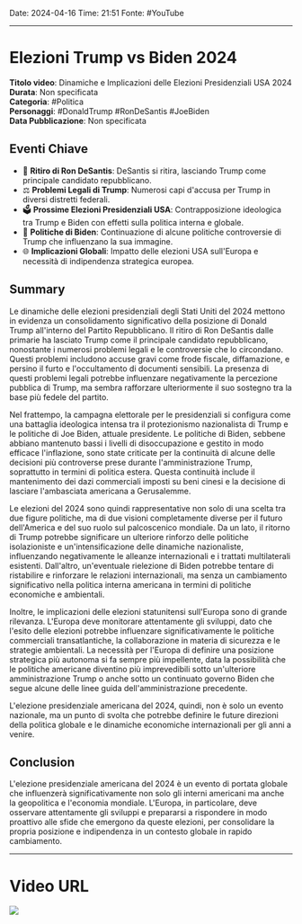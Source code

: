 Date: 2024-04-16
Time: 21:51
Fonte: #YouTube 

---
# Elezioni Trump vs Biden 2024
**Titolo video**: Dinamiche e Implicazioni delle Elezioni Presidenziali USA 2024  
**Durata**: Non specificata  
**Categoria**: #Politica  
**Personaggi**: #DonaldTrump #RonDeSantis #JoeBiden  
**Data Pubblicazione**: Non specificata  

## Eventi Chiave

- 🚪 **Ritiro di Ron DeSantis**: DeSantis si ritira, lasciando Trump come principale candidato repubblicano.
- ⚖️ **Problemi Legali di Trump**: Numerosi capi d'accusa per Trump in diversi distretti federali.
- 🗳️ **Prossime Elezioni Presidenziali USA**: Contrapposizione ideologica tra Trump e Biden con effetti sulla politica interna e globale.
- 📜 **Politiche di Biden**: Continuazione di alcune politiche controversie di Trump che influenzano la sua immagine.
- 🌐 **Implicazioni Globali**: Impatto delle elezioni USA sull'Europa e necessità di indipendenza strategica europea.

## Summary

Le dinamiche delle elezioni presidenziali degli Stati Uniti del 2024 mettono in evidenza un consolidamento significativo della posizione di Donald Trump all'interno del Partito Repubblicano. Il ritiro di Ron DeSantis dalle primarie ha lasciato Trump come il principale candidato repubblicano, nonostante i numerosi problemi legali e le controversie che lo circondano. Questi problemi includono accuse gravi come frode fiscale, diffamazione, e persino il furto e l'occultamento di documenti sensibili. La presenza di questi problemi legali potrebbe influenzare negativamente la percezione pubblica di Trump, ma sembra rafforzare ulteriormente il suo sostegno tra la base più fedele del partito.

Nel frattempo, la campagna elettorale per le presidenziali si configura come una battaglia ideologica intensa tra il protezionismo nazionalista di Trump e le politiche di Joe Biden, attuale presidente. Le politiche di Biden, sebbene abbiano mantenuto bassi i livelli di disoccupazione e gestito in modo efficace l'inflazione, sono state criticate per la continuità di alcune delle decisioni più controverse prese durante l'amministrazione Trump, soprattutto in termini di politica estera. Questa continuità include il mantenimento dei dazi commerciali imposti su beni cinesi e la decisione di lasciare l'ambasciata americana a Gerusalemme.

Le elezioni del 2024 sono quindi rappresentative non solo di una scelta tra due figure politiche, ma di due visioni completamente diverse per il futuro dell'America e del suo ruolo sul palcoscenico mondiale. Da un lato, il ritorno di Trump potrebbe significare un ulteriore rinforzo delle politiche isolazioniste e un'intensificazione delle dinamiche nazionaliste, influenzando negativamente le alleanze internazionali e i trattati multilaterali esistenti. Dall'altro, un'eventuale rielezione di Biden potrebbe tentare di ristabilire e rinforzare le relazioni internazionali, ma senza un cambiamento significativo nella politica interna americana in termini di politiche economiche e ambientali.

Inoltre, le implicazioni delle elezioni statunitensi sull'Europa sono di grande rilevanza. L'Europa deve monitorare attentamente gli sviluppi, dato che l'esito delle elezioni potrebbe influenzare significativamente le politiche commerciali transatlantiche, la collaborazione in materia di sicurezza e le strategie ambientali. La necessità per l'Europa di definire una posizione strategica più autonoma si fa sempre più impellente, data la possibilità che le politiche americane diventino più imprevedibili sotto un'ulteriore amministrazione Trump o anche sotto un continuato governo Biden che segue alcune delle linee guida dell'amministrazione precedente.

L'elezione presidenziale americana del 2024, quindi, non è solo un evento nazionale, ma un punto di svolta che potrebbe definire le future direzioni della politica globale e le dinamiche economiche internazionali per gli anni a venire.


## Conclusion

L'elezione presidenziale americana del 2024 è un evento di portata globale che influenzerà significativamente non solo gli interni americani ma anche la geopolitica e l'economia mondiale. L'Europa, in particolare, deve osservare attentamente gli sviluppi e prepararsi a rispondere in modo proattivo alle sfide che emergono da queste elezioni, per consolidare la propria posizione e indipendenza in un contesto globale in rapido cambiamento.


---
# Video URL

![](https://youtu.be/oynvHcgusMA?si=MoQ9mpwzrIvzZ9cv)

